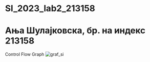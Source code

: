 # SI_2023_lab2_213158
# Ања Шулајковска, бр. на индекс 213158
Control Flow Graph 
![graf_si](https://github.com/Anja213158/SI_2023_lab2_213158/assets/130299219/575d7637-d4ff-4a99-b781-0b82a58691e7)
